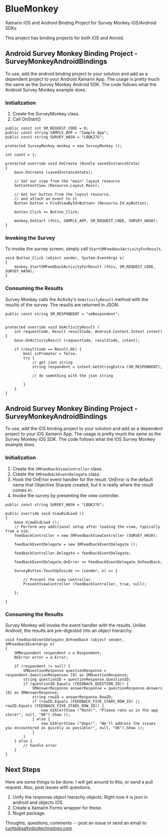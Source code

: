 # BlueMonkey
Xamarin iOS and Android Binding Project for Survey Monkey iOS/Android SDKs

This project has binding projects for both iOS and Anroid.


## Android Survey Monkey Binding Project - SurveyMonkeyAndroidBindings

To use, add the android binding project to your solution and add as a dependent project to your Android Xamarin App. The usage is pretty much the same as the Survey Monkey Android SDK. The code follows what the Android Survey Monkey example does.


### Initialization

1. Create the SurveyMonkey class.
2. Call OnStart()

~~~
public const int SM_REQUEST_CODE = 0;
public const string SAMPLE_APP = "Sample App";
public const string SURVEY_HASH = "LBQK27G";

protected SurveyMonkey monkey = new SurveyMonkey ();

int count = 1;

protected override void OnCreate (Bundle savedInstanceState)
{
    base.OnCreate (savedInstanceState);

    // Set our view from the "main" layout resource
    SetContentView (Resource.Layout.Main);

    // Get our button from the layout resource,
    // and attach an event to it
    Button button = FindViewById<Button> (Resource.Id.myButton);

    button.Click += Button_Click;

    monkey.OnStart (this, SAMPLE_APP, SM_REQUEST_CODE, SURVEY_HASH);
}
~~~

### Invoking the Survey

To invoke the survey screen, simply call ```StartSMFeedbackActivityForResult```.

~~~
void Button_Click (object sender, System.EventArgs e)
{
    monkey.StartSMFeedbackActivityForResult (this, SM_REQUEST_CODE, SURVEY_HASH);
}
~~~

### Consuming the Results

Survey Monkey calls the Activity's ```OnActivityResult``` method with the results of the survey. The results are returned in JSON. 

~~~
public const string SM_RESPONDENT = "smRespondent";


protected override void OnActivityResult (
    int requestCode, Result resultCode, Android.Content.Intent intent)
{
    base.OnActivityResult (requestCode, resultCode, intent);

    if (resultCode == Result.Ok) {
        bool isPromoter = false;
        try {
            // get json string
            string respondent = intent.GetStringExtra (SM_RESPONDENT);

            // do something with the json string

        }
    }
}
~~~

## Android Survey Monkey Binding Project - SurveyMonkeyAndroidBindings

To use, add the iOS binding project to your solution and add as a dependent project to your iOS Xamarin App. The usage is pretty much the same as the Survey Monkey iOS SDK. The code follows what the iOS Survey Monkey example does.


### Initialization

1. Create the ```SMFeedbackViewController``` class.
2. Create the ```SMFeedbackEventDelegate``` class.
3. Hook the OnError event handler for the result. OnError is the default name that Objective Sharpie created, but it is really where the result comes in.
4. Invoke the survey by presenting the view controller.

~~~
public const string SURVEY_HASH = "LBQK27G";

public override void ViewDidLoad ()
{
    base.ViewDidLoad ();
    // Perform any additional setup after loading the view, typically from a nib.
    feedbackController = new SMFeedbackViewController (SURVEY_HASH);

    feedbackEventDelegate = new SMFeedbackEventDelegate ();

    feedbackController.Delegate = feedbackEventDelegate;

    feedbackEventDelegate.OnError += FeedbackEventDelegate_OnFeedback;

    SurveyButton.TouchUpInside += (sender, e) => {

        // Present the view controller
        PresentViewController (feedbackController, true, null);

    };

}
~~~


### Consuming the Results

Survey Monkey will invoke the event handler with the results. Unlike Android, the results are pre-digested into an object hierarchy.

~~~
void FeedbackEventDelegate_OnFeedback (object sender, SMFeedbackEventArgs e)
{
    SMRespondent respondent = e.Respondent;
    NSError error = e.Error;

    if (respondent != null) {
        SMQuestionResponse questionResponse = respondent.QuestionResponses [0] as SMQuestionResponse;
        string questionID = questionResponse.QuestionID;
        if (questionID.Equals (FEEDBACK_QUESTION_ID)) {
            SMAnswerResponse answerResponse = questionResponse.Answers [0] as SMAnswerResponse;
            string rowID = answerResponse.RowID;
            if (rowID.Equals (FEEDBACK_FIVE_STARS_ROW_ID) || rowID.Equals (FEEDBACK_FIVE_STARS_ROW_ID)) {
                new UIAlertView ("Rate!", "Please rate us in the app store!", null, "OK").Show ();
            } else {
                new UIAlertView ("Oops!", "We'll address the issues you encountered as quickly as possible!", null, "OK").Show ();
            }
        }
    } else {
        // handle error
    }
}
~~~

## Next Steps

Here are some things to be done. I will get around to this, or send a pull request. Also, post issues with questions.

1. Unify the response object hierachy objects. Right now it is json in android and objects iOS.
2. Create a Xamarin Forms wrapper for these.
3. Nuget package.

Thoughts, questions, comments -- post an issue or send an email to curtis@saltydogtechnology.com



